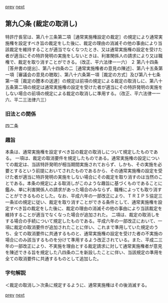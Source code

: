 [prev](/specific/markdowns/特許法/117_Mp-Ch_4-Se_1-At_89.md)
[next](/specific/markdowns/特許法/119_Mp-Ch_4-Se_1-At_91.md)
## 第九〇条 (裁定の取消し)
特許庁長官は、第八十三条第二項［通常実施権設定の裁定］の規定により通常実施権を設定すべき旨の裁定をした後に、裁定の理由の消滅その他の事由により当該裁定を維持することが適当でなくなつたとき、又は通常実施権の設定を受けた者が適当にその特許発明の実施をしないときは、利害関係人の請求により又は職権で、裁定を取り消すことができる。（改正、平六法律一一六）
２ 第八十四条［答弁書の提出］、第八十四条の二［通常実施権者の意見の陳述］、第八十五条第一項［審議会の意見の聴取］、第八十六条第一項［裁定の方式］及び第八十七条第一項［裁定の謄本の送達］の規定は前項の規定による裁定の取消しに、第八十五条第二項の規定は通常実施権の設定を受けた者が適当にその特許発明の実施をしない場合の前項の規定による裁定の取消しに準用する。（改正、平六法律一一六、平二三法律六三）

### 旧法との関係
四二条

### 趣旨
本条は、通常実施権を設定すべき旨の裁定の取消しについて規定したものである。
一項は、裁定の取消要件を規定したものである。通常実施権の設定についての裁定は、当該特許発明が相当期間実施されておらず、しかも、その実施を必要とするという前提においてされたものであるから、その通常実施権の設定を受けた者が適当に特許発明の実施をしない場合にその裁定を取り消すのは当然のことである。本条の規定による取消しがこのような趣旨に基づくものであることに鑑み、単に利害関係人の請求があった場合のみならず、職権によっても取り消すことができるものとした。なお、平成六年の一部改正により、ＴＲＩＰＳ協定三一条⒢の規定に従い、裁定を取り消すことができる条件として、通常実施権を設定すべき旨の裁定をした後に、裁定の理由の消滅その他の事由により当該裁定を維持することが適当でなくなった場合が追加された。
二項は、裁定の取消しをする場合の手続について規定したものである。平成六年の一部改正において、一項に裁定の取消要件が追加されたことに伴い、これまで準用していた規定のうち、全ての取消要件に共通するものと、通常実施権の設定を受けた者の不実施の場合にのみ該当するものを分けて準用するよう改正されている。また、平成二三年の一部改正により、不実施を理由とする裁定請求に対して通常実施権者が意見を陳述できる旨を規定した八四条の二を新設したことに伴い、当該規定の準用を全ての取消要件に共通するものとして追加した。

### 字句解説
＜裁定の取消し＞次条に規定するように、通常実施権はその後消滅する。

[prev](/specific/markdowns/特許法/117_Mp-Ch_4-Se_1-At_89.md)
[next](/specific/markdowns/特許法/119_Mp-Ch_4-Se_1-At_91.md)